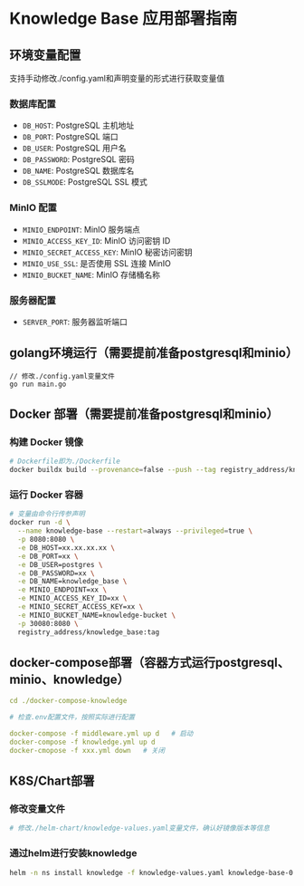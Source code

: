 # Knowledge Base 应用部署指南

## 环境变量配置

支持手动修改./config.yaml和声明变量的形式进行获取变量值

### 数据库配置

- `DB_HOST`: PostgreSQL 主机地址
- `DB_PORT`: PostgreSQL 端口
- `DB_USER`: PostgreSQL 用户名
- `DB_PASSWORD`: PostgreSQL 密码
- `DB_NAME`: PostgreSQL 数据库名
- `DB_SSLMODE`: PostgreSQL SSL 模式

### MinIO 配置

- `MINIO_ENDPOINT`: MinIO 服务端点
- `MINIO_ACCESS_KEY_ID`: MinIO 访问密钥 ID
- `MINIO_SECRET_ACCESS_KEY`: MinIO 秘密访问密钥
- `MINIO_USE_SSL`: 是否使用 SSL 连接 MinIO
- `MINIO_BUCKET_NAME`: MinIO 存储桶名称

### 服务器配置

- `SERVER_PORT`: 服务器监听端口

## golang环境运行（需要提前准备postgresql和minio）

```golang
// 修改./config.yaml变量文件
go run main.go
```

## Docker 部署（需要提前准备postgresql和minio）

### 构建 Docker 镜像

```bash
# Dockerfile即为./Dockerfile
docker buildx build --provenance=false --push --tag registry_address/knowledge_base:tag --platform linux/amd64,linux/arm64 .
```

### 运行 Docker 容器

```bash
# 变量由命令行传参声明
docker run -d \
  --name knowledge-base --restart=always --privileged=true \
  -p 8080:8080 \
  -e DB_HOST=xx.xx.xx.xx \
  -e DB_PORT=xx \
  -e DB_USER=postgres \
  -e DB_PASSWORD=xx \
  -e DB_NAME=knowledge_base \
  -e MINIO_ENDPOINT=xx \
  -e MINIO_ACCESS_KEY_ID=xx \
  -e MINIO_SECRET_ACCESS_KEY=xx \
  -e MINIO_BUCKET_NAME=knowledge-bucket \
  -p 30080:8080 \
  registry_address/knowledge_base:tag
```

## docker-compose部署（容器方式运行postgresql、minio、knowledge）

```yaml
cd ./docker-compose-knowledge

# 检查.env配置文件，按照实际进行配置

docker-compose -f middleware.yml up d   # 启动
docker-compose -f knowledge.yml up d
docker-cmopose -f xxx.yml down   # 关闭
```

## K8S/Chart部署

### 修改变量文件

```yaml
# 修改./helm-chart/knowledge-values.yaml变量文件，确认好镜像版本等信息
```

### 通过helm进行安装knowledge

```bash
helm -n ns install knowledge -f knowledge-values.yaml knowledge-base-0.1.4.tgz
```